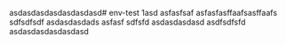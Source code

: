 asdasdasdasdasdasdasd# env-test 1asd
asfasfsaf
asfasfasffaafsasffaafs
sdfsdfsdf
asdasdasdads
asfasf
sdfsfd
asdasdasdasd
asdfsdfsfd
asdasdasdasdasdasd
